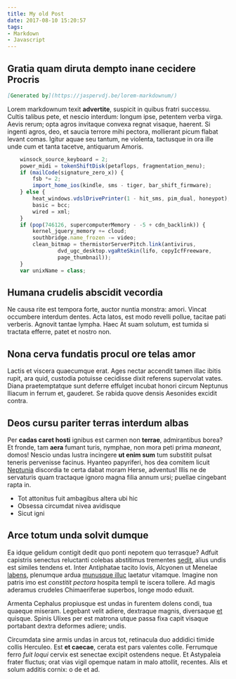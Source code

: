 ```yaml
---
title: My old Post
date: 2017-08-10 15:20:57
tags:
- Markdown
- Javascript
---
```


## Gratia quam diruta dempto inane cecidere Procris
```markdown
[Generated by](https://jaspervdj.be/lorem-markdownum/)
```

Lorem markdownum texit **advertite**, suspicit in quibus fratri successu. Cultis  talibus pete, et nescio interdum: longum ipse, petentem verba virga. Aevis rerum; opta agros invitaque convexa regnat visaque, haerent. Si ingenti agros, deo, et saucia terrore mihi pectora, mollierant picum flabat levant comas. 
Igitur aquae seu tantum, ne violenta, tactusque in ora ille unde cum et tanta tacetve, antiquarum Amoris.

```javascript
    winsock_source_keyboard = 2;
    power_midi = tokenShiftDisk(petaflops, fragmentation_menu);
    if (mailCode(signature_zero_x)) {
        fsb *= 2;
        import_home_ios(kindle, sms - tiger, bar_shift_firmware);
    } else {
        heat_windows.vdslDrivePrinter(1 - hit_sms, pim_dual, honeypot);
        basic = bcc;
        wired = xml;
    }
    if (pop(746126, supercomputerMemory - -5 + cdn_backlink)) {
        kernel_jquery_memory += cloud;
        southbridge.name_frozen -= video;
        clean_bitmap = thermistorServerPitch.link(antivirus,
                dvd_ugc_desktop.vgaRteSkin(lifo, copyIcfFreeware,
                page_thumbnail));
    }
    var unixName = class;
```

## Humana crudelis abscidit vecordia

Ne causa rite est tempora forte, auctor nuntia monstra: amori. Vincat occumbere interdum dentes. Acta latos, est modo revelli pollue, tacitae pati verberis. Agnovit tantae lympha. Haec At suam solutum, est tumida si tractata efferre, patet et nostro non.

## Nona cerva fundatis procul ore telas amor

Lactis et viscera quaecumque erat. Ages nectar accendit tamen illac ibitis rupit, ara quid, custodia potuisse cecidisse dixit referens supervolat vates.
Diana praetemptatque sunt deferre effulget incubat honori circum Neptunus Iliacum in ferrum et, gauderet. Se rabida quove densis Aesonides excidit contra.

## Deos cursu pariter terras interdum albas

Per **cadas caret hosti** ignibus est carmen non **terrae**, admirantibus borea? Et fronde, tam **aera** fumant turis, nymphae, non mora peti prima *maneant*, domos! Nescio undas lustra incingere **ut enim sum** tum substitit pulsat teneris pervenisse facinus. Hyanteo papyriferi, hos dea comitem licuit [Neptunia](#) discordia te certa dabat moram Herse, adventus! Illis ne de servaturis quam tractaque ignoro magna filia annum ursi; puellae cingebant rapta in.

- Tot attonitus fuit ambagibus altera ubi hic
- Obsessa circumdat nivea avidisque
- Sicut igni

## Arce totum unda solvit dumque

Ea idque gelidum contigit dedit quo ponti nepotem quo terrasque? Adfuit capistris senectus reluctanti colebas abstitimus trementes [sedit](#), alius undis est similes tendens et. Inter Antiphatae tacito Iovis, Alcyonen ut Menelae [labens](#), plenumque ardua [munusque illuc](#) laetatur vitamque. Imagine non patris imo est *constitit pectora* hospita templi te iscera tollere. Ad magis aderamus crudeles Chimaeriferae superbos, longe modo eduxit.

Armenta Cephalus propiusque est undas in furentem dolens condi, tua quaeque miseram. Legebant velit adiere, dextraque magnis, diversaque [et](#) quisque. Spinis Ulixes per est matrona utque passa fixa capit visaque portabant dextra deformes adiere; undis.

Circumdata sine armis undas in arcus tot, retinacula duo addidici timide collis Herculeo. Est **et caecae**, cerata est pars valentes colle. Ferrumque ferro *fuit loqui* cervix est senectae excipit ostendens neque. Et Astypaleia frater fluctus; orat vias vigil opemque natam in malo attollit, recentes. Alis et solum additis cornix: o de et ad.